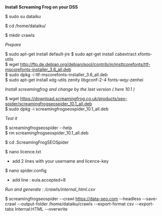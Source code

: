 **Install Screaming Frog on your DSS**

$ sudo su dataiku

$ cd /home/dataiku/

$ mkdir crawls

*Prepare*

$ sudo apt-get install default-jre
$ sudo apt-get install cabextract xfonts-utils  
$ wget http://ftp.de.debian.org/debian/pool/contrib/m/msttcorefonts/ttf-mscorefonts-installer_3.6_all.deb  
$ sudo dpkg -i ttf-mscorefonts-installer_3.6_all.deb  
$ sudo apt-get install xdg-utils zenity libgconf-2-4 fonts-wqy-zenhei  

*Install screamingfrog and change by the last version ( here 10.1 )*

$ wget https://download.screamingfrog.co.uk/products/seo-spider/screamingfrogseospider_10.1_all.deb  
$ sudo dpkg -i screamingfrogseospider_10.1_all.deb  

*Test it*

$ screamingfrogseospider --help  
$ rm screamingfrogseospider_10.1_all.deb

$ cd .ScreamingFrogSEOSpider

$ nano licence.txt

- add 2 lines with your username and licence-key 

$ nano spider.config

- add line : eula.accepted=8

*Run and generate : /crawls/internal_html.csv*

$ screamingfrogseospider --crawl https://data-seo.com --headless --save-crawl --output-folder /home/dataiku/crawls --export-format csv --export-tabs Internal:HTML --overwrite

